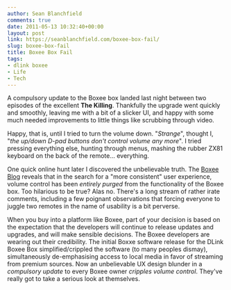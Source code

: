 ```yaml
---
author: Sean Blanchfield
comments: true
date: 2011-05-13 10:32:40+00:00
layout: post
link: https://seanblanchfield.com/boxee-box-fail/
slug: boxee-box-fail
title: Boxee Box Fail
tags:
- dlink boxee
- Life
- Tech
---
```


A compulsory update to the Boxee box landed last night between two episodes of the excellent **The Killing**. Thankfully the upgrade went quickly and smoothly, leaving me with a bit of a slicker UI, and happy with some much needed improvements to little things like scrubbing through video.

<!-- more -->

Happy, that is, until I tried to turn the volume down. "_Strange_", thought I, "_the up/down D-pad buttons don't control volume any more_". I tried pressing everything else, hunting through menus, mashing the rubber ZX81 keyboard on the back of the remote... everything.

One quick online hunt later I discovered the unbelievable truth. The [Boxee Blog](http://blog.boxee.tv/2011/05/11/boxee-box-grows-into-a-size-1-1/) reveals that in the search for a "more consistent" user experience, volume control has been _entirely purged_ from the functionality of the Boxee box. Too hilarious to be true? Alas no. There's a long stream of rather irate comments, including a few poignant observations that forcing everyone to juggle two remotes in the name of usability is a bit perverse.

When you buy into a platform like Boxee, part of your decision is based on the expectation that the developers will continue to release updates and upgrades, and will make sensible decisions. The Boxee developers are wearing out their credibility. The initial Boxxe software release for the DLink Boxee Box simplified/crippled the software (to many peoples dismay), simultaneously de-emphasising access to local media in favor of streaming from premium sources. Now an unbelievable UX design blunder in a _compulsory update_ to every Boxee owner _cripples volume control_. They've really got to take a serious look at themselves.